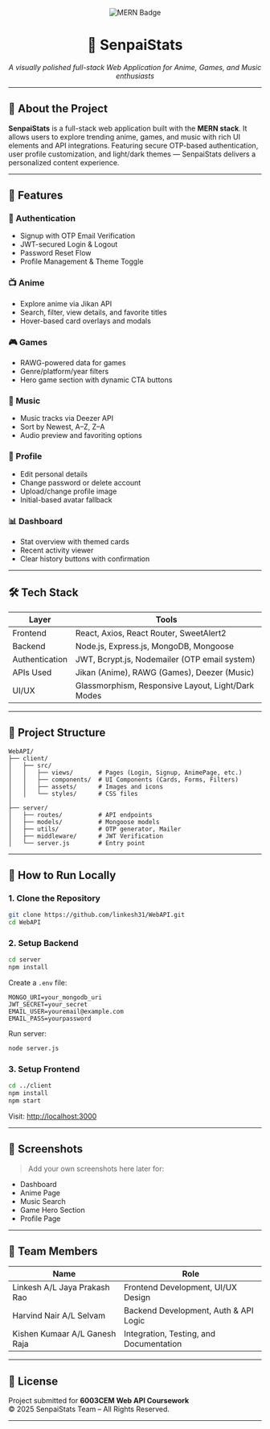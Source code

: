 <p align="center">
  <img src="https://img.shields.io/badge/MERN%20Stack-Full--Stack-blue?style=flat-square&logo=javascript" alt="MERN Badge"/>
</p>

<h1 align="center">💠 SenpaiStats</h1>
<p align="center"><i>A visually polished full-stack Web Application for Anime, Games, and Music enthusiasts</i></p>

---

## 🎯 About the Project

**SenpaiStats** is a full-stack web application built with the **MERN stack**. It allows users to explore trending anime, games, and music with rich UI elements and API integrations. Featuring secure OTP-based authentication, user profile customization, and light/dark themes — SenpaiStats delivers a personalized content experience.

---

## 🧩 Features

### 🔐 Authentication
- Signup with OTP Email Verification
- JWT-secured Login & Logout
- Password Reset Flow
- Profile Management & Theme Toggle

### 📺 Anime
- Explore anime via Jikan API
- Search, filter, view details, and favorite titles
- Hover-based card overlays and modals

### 🎮 Games
- RAWG-powered data for games
- Genre/platform/year filters
- Hero game section with dynamic CTA buttons

### 🎵 Music
- Music tracks via Deezer API
- Sort by Newest, A–Z, Z–A
- Audio preview and favoriting options

### 👤 Profile
- Edit personal details
- Change password or delete account
- Upload/change profile image
- Initial-based avatar fallback

### 📊 Dashboard
- Stat overview with themed cards
- Recent activity viewer
- Clear history buttons with confirmation

---

## 🛠️ Tech Stack

| Layer        | Tools                                               |
|--------------|-----------------------------------------------------|
| Frontend     | React, Axios, React Router, SweetAlert2             |
| Backend      | Node.js, Express.js, MongoDB, Mongoose              |
| Authentication | JWT, Bcrypt.js, Nodemailer (OTP email system)     |
| APIs Used    | Jikan (Anime), RAWG (Games), Deezer (Music)         |
| UI/UX        | Glassmorphism, Responsive Layout, Light/Dark Modes  |

---

## 📁 Project Structure

```
WebAPI/
├── client/
│   ├── src/
│   │   ├── views/       # Pages (Login, Signup, AnimePage, etc.)
│   │   ├── components/  # UI Components (Cards, Forms, Filters)
│   │   ├── assets/      # Images and icons
│   │   └── styles/      # CSS files
│
├── server/
│   ├── routes/          # API endpoints
│   ├── models/          # Mongoose models
│   ├── utils/           # OTP generator, Mailer
│   ├── middleware/      # JWT Verification
│   └── server.js        # Entry point
```

---

## 🚀 How to Run Locally

### 1. Clone the Repository

```bash
git clone https://github.com/linkesh31/WebAPI.git
cd WebAPI
```

### 2. Setup Backend

```bash
cd server
npm install
```

Create a `.env` file:
```env
MONGO_URI=your_mongodb_uri
JWT_SECRET=your_secret
EMAIL_USER=youremail@example.com
EMAIL_PASS=yourpassword
```

Run server:
```bash
node server.js
```

### 3. Setup Frontend

```bash
cd ../client
npm install
npm start
```

Visit: [http://localhost:3000](http://localhost:3000)

---

## 📸 Screenshots

> Add your own screenshots here later for:
- Dashboard
- Anime Page
- Music Search
- Game Hero Section
- Profile Page

---

## 👥 Team Members

| Name                               | Role                                      |
|------------------------------------|-------------------------------------------|
| Linkesh A/L Jaya Prakash Rao       | Frontend Development, UI/UX Design        |
| Harvind Nair A/L Selvam            | Backend Development, Auth & API Logic     |
| Kishen Kumaar A/L Ganesh Raja      | Integration, Testing, and Documentation   |

---

## 📘 License

Project submitted for **6003CEM Web API Coursework**  
© 2025 SenpaiStats Team – All Rights Reserved.

---
